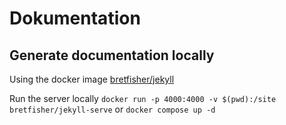 # Dokumentation

## Generate documentation locally

Using the docker image [bretfisher/jekyll](https://github.com/BretFisher/jekyll-serve)

Run the server locally `docker run -p 4000:4000 -v $(pwd):/site bretfisher/jekyll-serve` or `docker compose up -d`